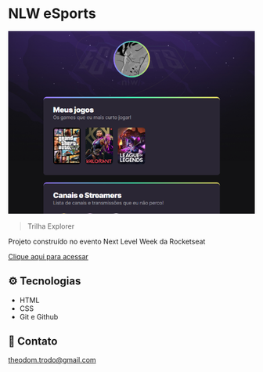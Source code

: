 # NLW eSports
![preview](preview.png)
> Trilha Explorer

Projeto construído no evento Next Level Week da Rocketseat

[Clique aqui para acessar](https://theodomi.github.io/nlw)

## ⚙ Tecnologias
- HTML
- CSS
- Git e Github

## 📌 Contato

theodom.trodo@gmail.com